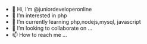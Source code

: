 - 👋 Hi, I’m @juniordeveloperonline
- 👀 I’m interested in php
- 🌱 I’m currently learning php,nodejs,mysql, javascript
- 💞️ I’m looking to collaborate on ...
- 📫 How to reach me ...

<!---
juniordeveloperonline/juniordeveloperonline is a ✨ special ✨ repository because its `README.md` (this file) appears on your GitHub profile.
You can click the Preview link to take a look at your changes.
--->
